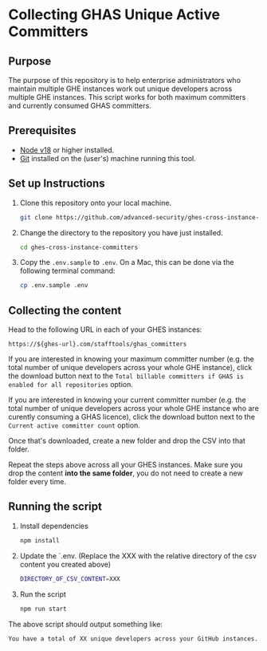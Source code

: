 # Collecting GHAS Unique Active Committers

## Purpose

The purpose of this repository is to help enterprise administrators who maintain multiple GHE instances work out unique developers across multiple GHE instances. This script works for both maximum committers and currently consumed GHAS committers. 

## Prerequisites

- [Node v18](https://nodejs.org/en/download/) or higher installed.
- [Git](https://git-scm.com/downloads) installed on the (user's) machine running this tool.

## Set up Instructions

1.  Clone this repository onto your local machine.

    ```bash
    git clone https://github.com/advanced-security/ghes-cross-instance-committers.git
    ```

2.  Change the directory to the repository you have just installed.

    ```bash
    cd ghes-cross-instance-committers
    ```

4.  Copy the `.env.sample` to `.env`. On a Mac, this can be done via the following terminal command:

    ```bash
    cp .env.sample .env
    ```

## Collecting the content

Head to the following URL in each of your GHES instances:

```
https://${ghes-url}.com/stafftools/ghas_committers
```

If you are interested in knowing your maximum committer number (e.g. the total number of unique developers across your whole GHE instance), click the download button next to the `Total billable committers if GHAS is enabled for all repositories` option. 

If you are interested in knowing your current committer number (e.g. the total number of unique developers across your whole GHE instance who are curently consuming a GHAS licence), click the download button next to the `Current active committer count` option.

Once that's downloaded, create a new folder and drop the CSV into that folder. 

Repeat the steps above across all your GHES instances. Make sure you drop the content **into the same folder**, you do not need to create a new folder every time. 

## Running the script

1.  Install dependencies

    ```bash
    npm install
    ```

3.  Update the `.env. (Replace the XXX with the relative directory of the csv content you created above)

    ```bash
    DIRECTORY_OF_CSV_CONTENT=XXX
    ```

2.  Run the script

    ```bash
    npm run start
    ```

The above script should output something like:

```
You have a total of XX unique developers across your GitHub instances.
```